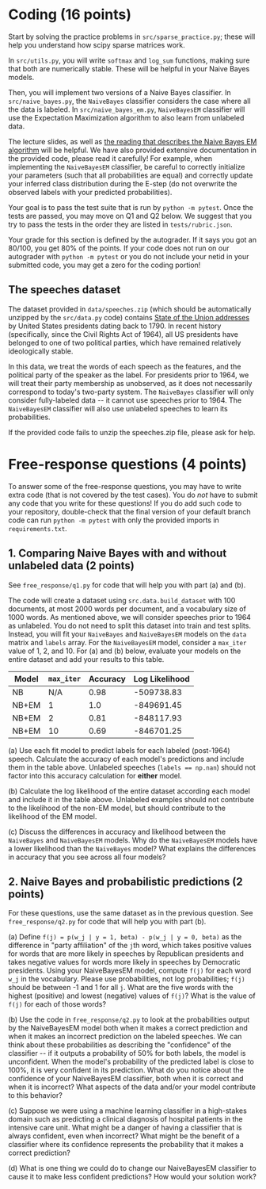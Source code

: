 # Coding (16 points)

Start by solving the practice problems in `src/sparse_practice.py`; these
will help you understand how scipy sparse matrices work.

In `src/utils.py`, you will write `softmax` and `log_sum` functions, making
sure that both are numerically stable. These will be helpful in your
Naive Bayes models.

Then, you will implement two versions of a Naive Bayes classifier.  In
`src/naive_bayes.py`, the `NaiveBayes` classifier considers the case where all
the data is labeled.  In `src/naive_bayes_em.py`, `NaiveBayesEM` classifier
will use the Expectation Maximization algorithm to also learn from unlabeled
data.

The lecture slides, as well as [the reading that describes the Naive Bayes EM
algorithm](naive_bayes.pdf) will be helpful.  We have also provided extensive
documentation in the provided code, please read it carefully!  For example,
when implementing the `NaiveBayesEM` classifier, be careful to correctly
initialize your parameters (such that all probabilities are equal) and
correctly update your inferred class distribution during the E-step (do not
overwrite the observed labels with your predicted probabilities).

Your goal is to pass the test suite that is run by `python -m pytest`.
Once the tests are passed, you may move on Q1 and Q2 below.
We suggest that you try to pass the tests in the order they are listed in
`tests/rubric.json`.

Your grade for this section is defined by the autograder. If it says you got an
80/100, you get 80% of the points.  If your code does not run on our autograder
with `python -m pytest` or you do not include your netid in your submitted
code, you may get a zero for the coding portion!

## The speeches dataset

The dataset provided in `data/speeches.zip` (which should be automatically
unzipped by the `src/data.py` code) contains [State of the Union
addresses](https://en.m.wikisource.org/wiki/Portal:State_of_the_Union_Speeches_by_United_States_Presidents)
by United States presidents dating back to 1790. In recent history
(specifically, since the Civil Rights Act of 1964), all US presidents have
belonged to one of two political parties, which have remained relatively
ideologically stable.

In this data, we treat the words of each speech as the features, and the
political party of the speaker as the label.  For presidents prior to 1964, we
will treat their party membership as unobserved, as it does not necessarily
correspond to today's two-party system. The `NaiveBayes` classifier will only
consider fully-labeled data -- it cannot use speeches prior to 1964. The
`NaiveBayesEM` classifier will also use unlabeled speeches to learn its
probabilities.

If the provided code fails to unzip the speeches.zip file, please ask for help.

# Free-response questions (4 points)

To answer some of the free-response questions, you may have to write extra code
(that is not covered by the test cases).  You do *not* have to submit any code
that you write for these questions! If you do add such code to your repository,
double-check that the final version of your default branch code can run
`python -m pytest` with only the provided imports in `requirements.txt`.

## 1. Comparing Naive Bayes with and without unlabeled data (2 points)

See `free_response/q1.py` for code that will help you with part (a) and (b).

The code will create a dataset using `src.data.build_dataset` with 100 documents,
at most 2000 words per document, and a vocabulary size of 1000 words. As mentioned
above, we will consider speeches prior to 1964 as unlabeled. 
You do not need to split this dataset into train and test splits. Instead, you will fit
your `NaiveBayes` and `NaiveBayesEM` models on the `data` matrix and `labels` array.
For the `NaiveBayesEM` model, consider a `max_iter` value of 1, 2, and 10.
For (a) and (b) below, evaluate your models on the entire dataset and add your results to this table.

| Model | `max_iter` | Accuracy     | Log Likelihood     |
| ---   | ---        | ---          | ---                |
| NB    | N/A        |  0.98        |  -509738.83        |
| NB+EM | 1          |  1.0         | -849691.45         |
| NB+EM | 2          |  0.81        | -848117.93         |
| NB+EM | 10         |  0.69        | -846701.25         |

(a) Use each fit model to predict labels for each labeled (post-1964) speech.
Calculate the accuracy of each model's predictions and include them in the table above.
Unlabeled speeches (`labels == np.nan`) should not factor into this accuracy calculation
for **either** model.

(b) Calculate the log likelihood of the entire dataset according each model and
include it in the table above.  Unlabeled examples should not contribute to the
likelihood of the non-EM model, but should contribute to the likelihood of the
EM model.

(c) Discuss the differences in accuracy and likelihood between the `NaiveBayes`
and `NaiveBayesEM` models. Why do the `NaiveBayesEM` models have a lower
likelihood than the `NaiveBayes` model? What explains the differences in
accuracy that you see across all four models?

## 2. Naive Bayes and probabilistic predictions (2 points)

For these questions, use the same dataset as in the previous question.
See `free_response/q2.py` for code that will help you with part (b).

(a) Define `f(j) = p(w_j | y = 1, beta) - p(w_j | y = 0, beta)` as the
difference in "party affiliation" of the `j`th word, which takes positive
values for words that are more likely in speeches by Republican presidents and
takes negative values for words more likely in speeches by Democratic
presidents. Using your NaiveBayesEM model, compute `f(j)` for each word `w_j`
in the vocabulary. Please use probabilities, not log probabilities; `f(j)`
should be between -1 and 1 for all `j`. What are the five words with the
highest (positive) and lowest (negative) values of `f(j)`? What is the value
of `f(j)` for each of those words?

(b) Use the code in `free_response/q2.py` to look at the probabilities output by
the NaiveBayesEM model both when it makes a correct prediction and when it
makes an incorrect prediction on the labeled speeches.  We can think about
these probabilities as describing the "confidence" of the classifier -- if it
outputs a probability of 50% for both labels, the model is unconfident. When
the model's probability of the predicted label is close to 100%, it is very
confident in its prediction.  What do you notice about the confidence of your
NaiveBayesEM classifier, both when it is correct and when it is incorrect? What
aspects of the data and/or your model contribute to this behavior?

(c) Suppose we were using a machine learning classifier in a high-stakes domain
such as predicting a clinical diagnosis of hospital patients in the intensive
care unit. What might be a danger of having a classifier that is always
confident, even when incorrect? What might be the benefit of a classifier where
its confidence represents the probability that it makes a correct prediction?

(d) What is one thing we could do to change our NaiveBayesEM classifier to
cause it to make less confident predictions? How would your solution work?
